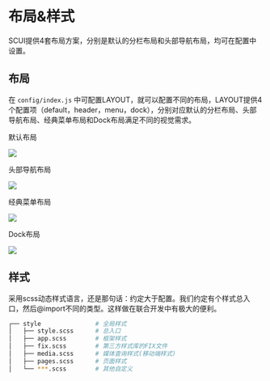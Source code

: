 # 布局&样式
SCUI提供4套布局方案，分别是默认的分栏布局和头部导航布局，均可在配置中设置。

## 布局
在 ```config/index.js``` 中可配置LAYOUT，就可以配置不同的布局，LAYOUT提供4个配置项（default，header，menu，dock），分别对应默认的分栏布局、头部导航布局、经典菜单布局和Dock布局满足不同的视觉需求。

默认布局

<img src="/demo1.jpg">

头部导航布局

<img src="/demo2.jpg">

经典菜单布局

<img src="/demo3.jpg">

Dock布局

<img src="/demo4.jpg">

## 样式
采用scss动态样式语言，还是那句话：约定大于配置。我们约定有个样式总入口，然后@import不同的类型。这样做在联合开发中有极大的便利。
``` sh
┌── style				# 全局样式
│	├── style.scss		# 总入口
│	├── app.scss		# 框架样式
│	├── fix.scss		# 第三方样式库的FIX文件
│	├── media.scss		# 媒体查询样式(移动端样式)
│	├── pages.scss		# 页面样式
│	└── ***.scss		# 其他自定义
```
